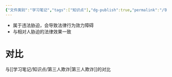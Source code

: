 ```yaml
---
{"文件类别":"学习笔记","tags":["知识点"],"dg-publish":true,"permalink":"/学习笔记/知识点/第三人胁迫/","dgPassFrontmatter":true,"noteIcon":""}
---
```


- 属于违法胁迫，会导致法律行为效力障碍
- 与相对人胁迫的法律效果一致
# 对比
与[[学习笔记/知识点/第三人欺诈\|第三人欺诈]]的对比

